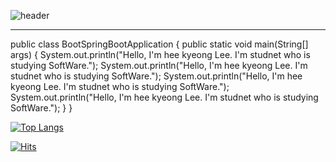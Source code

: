 


![header](https://capsule-render.vercel.app/api?type=waving&color=timeAuto&height=300&section=header&text=ctrl%20s&fontSize=90)


**** 



public class BootSpringBootApplication {
  public static void main(String[] args) {
    System.out.println("Hello, I'm hee kyeong Lee. I'm studnet who is studying SoftWare.");
    System.out.println("Hello, I'm hee kyeong Lee. I'm studnet who is studying SoftWare.");
    System.out.println("Hello, I'm hee kyeong Lee. I'm studnet who is studying SoftWare.");
    System.out.println("Hello, I'm hee kyeong Lee. I'm studnet who is studying SoftWare.");
  }
}




[![Top Langs](https://github-readme-stats.vercel.app/api/top-langs/?username=mmm5910&layout=compact)](https://github.com/mmm5910/github-readme-stats)


[![Hits](https://hits.seeyoufarm.com/api/count/incr/badge.svg?url=https%3A%2F%2Fgithub.com%2Fmmm5910%2Fhit-counter&count_bg=%23A7A5C8&title_bg=%235B5D7A&icon=&icon_color=%23E7E7E7&title=hits&edge_flat=false)](https://hits.seeyoufarm.com)

